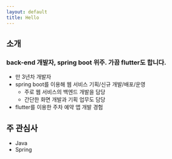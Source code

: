 ```yaml
---
layout: default
title: Hello
---
```

## 소개
### back-end 개발자, spring boot 위주. 가끔 flutter도 합니다.
- 만 3년차 개발자
- spring boot를 이용해 웹 서비스 기획/신규 개발/배포/운영
	- 주로 웹 서비스의 백엔드 개발을 담당
	- 간단한 화면 개발과 기획 업무도 담당
- flutter를 이용한 주차 예약 앱 개발 경험

## 주 관심사 
- Java
- Spring

